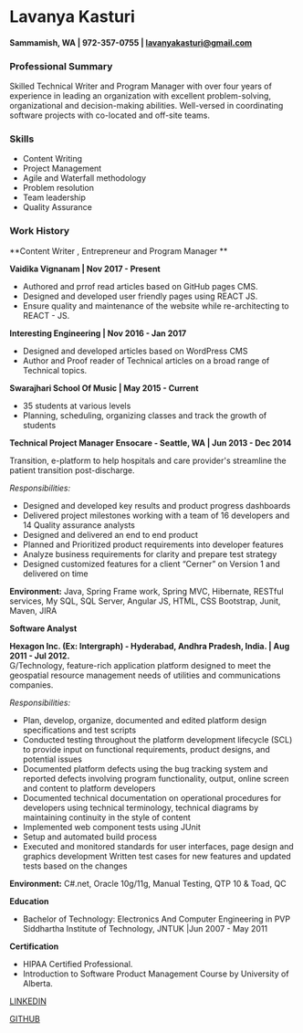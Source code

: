  # Lavanya Kasturi
 ####  Sammamish, WA | 972-357-0755  | lavanyakasturi@gmail.com

### Professional Summary 
Skilled Technical Writer and Program Manager with over four years of experience in leading an organization with excellent problem-solving, organizational and decision-making abilities. Well-versed in coordinating software projects with co-located and off-site teams.

### Skills
* Content Writing
* Project Management
* Agile and Waterfall methodology
* Problem resolution
* Team leadership
* Quality Assurance


### Work History

**Content Writer , Entrepreneur and Program Manager **

**Vaidika Vignanam | Nov 2017 - Present**
* Authored and prrof read articles based on GitHub pages CMS. 
* Designed and developed user friendly pages using REACT JS. 
* Ensure quality and maintenance of the website while re-architecting to REACT - JS. 

**Interesting Engineering | Nov 2016 - Jan 2017**
* Designed and developed articles based on WordPress CMS
* Author and Proof reader of Technical articles on a broad range of Technical topics. 

**Swarajhari School Of Music   | May 2015 - Current**
* 35 students at various levels 
* Planning, scheduling, organizing classes and track the growth of students

**Technical Project Manager**
**Ensocare - Seattle, WA  | Jun 2013 - Dec 2014**

Transition, e-platform to help hospitals and care provider's streamline the patient transition post-discharge. 

*Responsibilities:*
* Designed and developed key results and product progress dashboards 
* Delivered project milestones working with a team of 16 developers and 14 Quality assurance analysts 
* Designed and delivered an end to end product
* Planned and Prioritized product requirements into developer features 
* Analyze business requirements for clarity and prepare test strategy 
* Designed customized features for a client “Cerner” on Version 1 and delivered on time 

**Environment:** Java, Spring Frame work, Spring MVC, Hibernate, RESTful services, My SQL, SQL Server, Angular JS, HTML, CSS Bootstrap, Junit, Maven, JIRA

**Software Analyst**

**Hexagon Inc. (Ex: Intergraph) - Hyderabad, Andhra Pradesh, India. | Aug 2011 - Jul 2012.**                                                  
G/Technology, feature-rich application platform designed to meet the geospatial resource management needs of utilities and communications companies. 

*Responsibilities:*

* Plan, develop, organize, documented and edited platform design specifications and test scripts
* Conducted testing throughout the platform development lifecycle (SCL) to provide input on functional requirements, product designs, and potential issues
* Documented platform defects using the bug tracking system and reported defects involving program functionality, output, online screen and content to platform developers
* Documented technical documentation on operational procedures for developers using technical terminology, technical diagrams by maintaining continuity in the style of content
* Implemented web component tests using JUnit 
* Setup and automated build process
* Executed and monitored standards for user interfaces, page design and graphics development Written test cases for new features and updated tests based on the changes

**Environment:** C#.net, Oracle 10g/11g, Manual Testing, QTP 10 & Toad, QC

**Education** 
* Bachelor of Technology: Electronics And Computer Engineering in PVP Siddhartha Institute of Technology, JNTUK |Jun 2007 - May 2011   

**Certification**

* HIPAA Certified Professional. 
* Introduction to Software Product Management Course by University of Alberta.

[LINKEDIN](https://www.linkedin.com/in/lavanya-kasturi-2533b526)

[GITHUB](https://github.com/LakshmiLavanyaKasturi)

